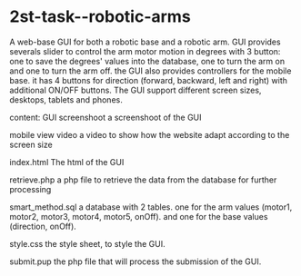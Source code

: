# 2st-task--robotic-arms

A web-base GUI for both a robotic base and a robotic arm. GUI provides severals slider to control the arm motor motion in degrees with 3 button: one to save the degrees' values into the database, one to turn the arm on and one to turn the arm off. the GUI also provides controllers for the mobile base. it has 4 buttons for direction (forward, backward, left and right) with additional ON/OFF buttons. The GUI support different screen sizes, desktops, tablets and phones.

content:
GUI screenshoot
a screenshoot of the GUI

mobile view video
a video to show how the website adapt according to the screen size

index.html
The html of the GUI

retrieve.php
a php file to retrieve the data from the database for further processing

smart_method.sql
a database with 2 tables. one for the arm values (motor1, motor2, motor3, motor4, motor5, onOff). and one for the base values (direction, onOff).

style.css
the style sheet, to style the GUI.

submit.pup
the php file that will process the submission of the GUI.
